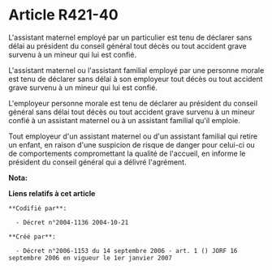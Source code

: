 # Article R421-40

L'assistant maternel employé par un particulier est tenu de déclarer sans délai au président du conseil général tout décès ou
tout accident grave survenu à un mineur qui lui est confié.

L'assistant maternel ou l'assistant familial employé par une personne morale est tenu de déclarer sans délai à son employeur
tout décès ou tout accident grave survenu à un mineur qui lui est confié.

L'employeur personne morale est tenu de déclarer au président du conseil général sans délai tout décès ou tout accident grave
survenu à un mineur confié à un assistant maternel ou à un assistant familial qu'il emploie.

Tout employeur d'un assistant maternel ou d'un assistant familial qui retire un enfant, en raison d'une suspicion de risque
de danger pour celui-ci ou de comportements compromettant la qualité de l'accueil, en informe le président du conseil général
qui a délivré l'agrément.

**Nota:**



**Liens relatifs à cet article**

	**Codifié par**:

	  - Décret n°2004-1136 2004-10-21

	**Créé par**:

	  - Décret n°2006-1153 du 14 septembre 2006 - art. 1 () JORF 16 septembre 2006 en vigueur le 1er janvier 2007
